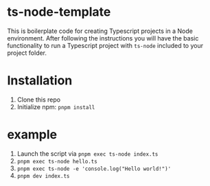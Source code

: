 # ts-node-template

This is boilerplate code for creating Typescript projects in a Node environment.
After following the instructions you will have the basic functionality to run a Typescript project with `ts-node` included to your project folder.

# Installation

1. Clone this repo
2. Initialize npm: `pnpm install`

# example

1. Launch the script via `pnpm exec ts-node index.ts`
2. `pnpm exec ts-node hello.ts`
3. `pnpm exec ts-node -e 'console.log("Hello world!")'`
4. `pnpm dev index.ts`
